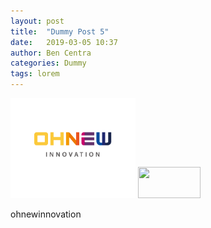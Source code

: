 ```yaml
---
layout: post
title:  "Dummy Post 5"
date:   2019-03-05 10:37
author: Ben Centra
categories: Dummy
tags: lorem
---
```


<img width="200" src="/assets/images/logo.png">

<img src="https://user-images.githubusercontent.com/30885063/53775483-17b48080-3f36-11e9-9946-90b94da08476.png" width="100" height="50">
 
ohnewinnovation
